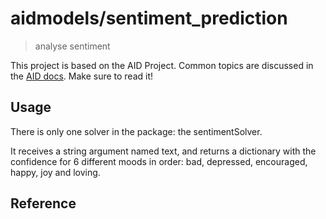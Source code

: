 # aidmodels/sentiment_prediction

> analyse sentiment

This project is based on the AID Project. Common topics are discussed in the [AID docs](https://aid.autoai.org). Make sure to read it!

## Usage

There is only one solver in the package: the sentimentSolver.

It receives a string argument named text, and returns a dictionary with the confidence for 6 different moods in order: bad, depressed, encouraged, happy, joy and loving.

## Reference
